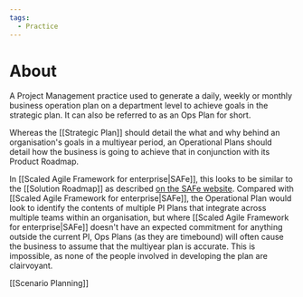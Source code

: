 ```yaml
---
tags:
  - Practice
---
```

# About
A Project Management practice used to generate a daily, weekly or monthly business operation plan on a department level to achieve goals in the strategic plan. It can also be referred to as an Ops Plan for short.

Whereas the [[Strategic Plan]] should detail the what and why behind an organisation's goals in a multiyear period, an Operational Plans should detail how the business is going to achieve that in conjunction with its Product Roadmap.

In [[Scaled Agile Framework for enterprise|SAFe]], this looks to be similar to the [[Solution Roadmap]] as described [on the SAFe website](https://scaledagileframework.com/roadmap/). Compared with [[Scaled Agile Framework for enterprise|SAFe]], the Operational Plan would look to identify the contents of multiple PI Plans that integrate across multiple teams within an organisation, but where [[Scaled Agile Framework for enterprise|SAFe]] doesn't have an expected commitment for anything outside the current PI, Ops Plans (as they are timebound) will often cause the business to assume that the multiyear plan is accurate. This is impossible, as none of the people involved in developing the plan are clairvoyant.

[[Scenario Planning]]